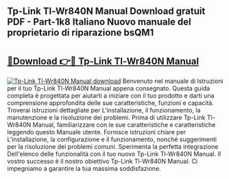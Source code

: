 ## Tp-Link Tl-Wr840N Manual Download gratuit PDF - Part-1k8 Italiano Nuovo manuale del proprietario di riparazione bsQM1

# <h2><a href="http://df9n9f.blite.top/?on=Tp-Link+Tl-Wr840N+Manual">🔗Download 👉🔴 Tp-Link Tl-Wr840N Manual</a></h2>

[![Tp-Link Tl-Wr840N Manual download](https://i.imgur.com/lujVjoI.png)](http://df9n9f.blite.top/?on=Tp-Link+Tl-Wr840N+Manual)
Benvenuto nel manuale di Istruzioni per il tuo Tp-Link Tl-Wr840N Manual appena consegnato. Questa guida completa è progettata per aiutarti a iniziare con il tuo prodotto e darti una comprensione approfondita delle sue caratteristiche, funzioni e capacità. Troverai istruzioni dettagliate per L'installazione, il funzionamento, la manutenzione e la risoluzione dei problemi. Prima di utilizzare Tp-Link Tl-Wr840N Manual, familiarizzare con le sue caratteristiche e caratteristiche leggendo questo Manuale utente. Fornisce istruzioni chiare per L'installazione, la configurazione e il funzionamento, nonché suggerimenti per la risoluzione dei problemi comuni. Sperimenta la perfetta integrazione Dell'elenco delle funzionalità con il tuo nuovo Tp-Link Tl-Wr840N Manual. Il vostro successo è il nostro obiettivo Tp-Link Tl-Wr840N Manual. Ci impegniamo a garantire la tua massima soddisfazione.
